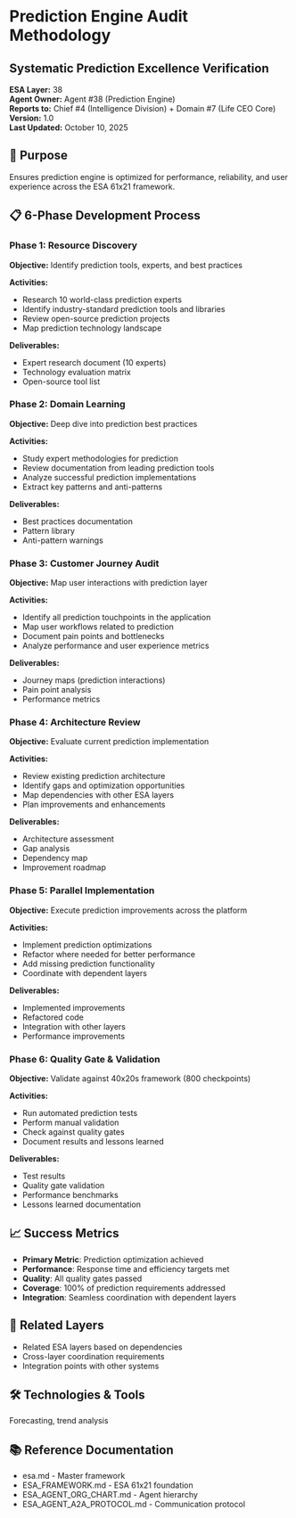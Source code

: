 # Prediction Engine Audit Methodology
## Systematic Prediction Excellence Verification

**ESA Layer:** 38  
**Agent Owner:** Agent #38 (Prediction Engine)  
**Reports to:** Chief #4 (Intelligence Division) + Domain #7 (Life CEO Core)  
**Version:** 1.0  
**Last Updated:** October 10, 2025

## 🎯 Purpose
Ensures prediction engine is optimized for performance, reliability, and user experience across the ESA 61x21 framework.

## 📋 6-Phase Development Process

### Phase 1: Resource Discovery
**Objective:** Identify prediction tools, experts, and best practices

**Activities:**
- Research 10 world-class prediction experts
- Identify industry-standard prediction tools and libraries
- Review open-source prediction projects
- Map prediction technology landscape

**Deliverables:**
- Expert research document (10 experts)
- Technology evaluation matrix
- Open-source tool list

### Phase 2: Domain Learning
**Objective:** Deep dive into prediction best practices

**Activities:**
- Study expert methodologies for prediction
- Review documentation from leading prediction tools
- Analyze successful prediction implementations
- Extract key patterns and anti-patterns

**Deliverables:**
- Best practices documentation
- Pattern library
- Anti-pattern warnings

### Phase 3: Customer Journey Audit
**Objective:** Map user interactions with prediction layer

**Activities:**
- Identify all prediction touchpoints in the application
- Map user workflows related to prediction
- Document pain points and bottlenecks
- Analyze performance and user experience metrics

**Deliverables:**
- Journey maps (prediction interactions)
- Pain point analysis
- Performance metrics

### Phase 4: Architecture Review
**Objective:** Evaluate current prediction implementation

**Activities:**
- Review existing prediction architecture
- Identify gaps and optimization opportunities
- Map dependencies with other ESA layers
- Plan improvements and enhancements

**Deliverables:**
- Architecture assessment
- Gap analysis
- Dependency map
- Improvement roadmap

### Phase 5: Parallel Implementation
**Objective:** Execute prediction improvements across the platform

**Activities:**
- Implement prediction optimizations
- Refactor where needed for better performance
- Add missing prediction functionality
- Coordinate with dependent layers

**Deliverables:**
- Implemented improvements
- Refactored code
- Integration with other layers
- Performance improvements

### Phase 6: Quality Gate & Validation
**Objective:** Validate against 40x20s framework (800 checkpoints)

**Activities:**
- Run automated prediction tests
- Perform manual validation
- Check against quality gates
- Document results and lessons learned

**Deliverables:**
- Test results
- Quality gate validation
- Performance benchmarks
- Lessons learned documentation

## 📈 Success Metrics
- **Primary Metric**: Prediction optimization achieved
- **Performance**: Response time and efficiency targets met
- **Quality**: All quality gates passed
- **Coverage**: 100% of prediction requirements addressed
- **Integration**: Seamless coordination with dependent layers

## 🔗 Related Layers
- Related ESA layers based on dependencies
- Cross-layer coordination requirements
- Integration points with other systems

## 🛠️ Technologies & Tools
Forecasting, trend analysis

## 📚 Reference Documentation
- esa.md - Master framework
- ESA_FRAMEWORK.md - ESA 61x21 foundation
- ESA_AGENT_ORG_CHART.md - Agent hierarchy
- ESA_AGENT_A2A_PROTOCOL.md - Communication protocol
